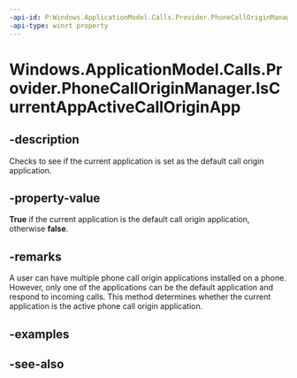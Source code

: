 ----api-id: P:Windows.ApplicationModel.Calls.Provider.PhoneCallOriginManager.IsCurrentAppActiveCallOriginApp
-api-type: winrt property
---<!-- Property syntaxpublic bool IsCurrentAppActiveCallOriginApp { get; }--># Windows.ApplicationModel.Calls.Provider.PhoneCallOriginManager.IsCurrentAppActiveCallOriginApp## -descriptionChecks to see if the current application is set as the default call origin application.## -property-value**True** if the current application is the default call origin application, otherwise **false**.## -remarksA user can have multiple phone call origin applications installed on a phone. However, only one of the applications can be the default application and respond to incoming calls. This method determines whether the current application is the active phone call origin application.## -examples## -see-also